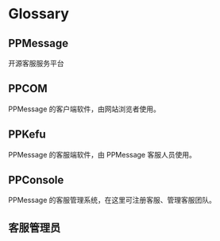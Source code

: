 # Glossary

## PPMessage

开源客服服务平台

## PPCOM

PPMessage 的客户端软件，由网站浏览者使用。

## PPKefu

PPMessage 的客服端软件，由 PPMessage 客服人员使用。

## PPConsole

PPMessage 的客服管理系统，在这里可注册客服、管理客服团队。

## 客服管理员



